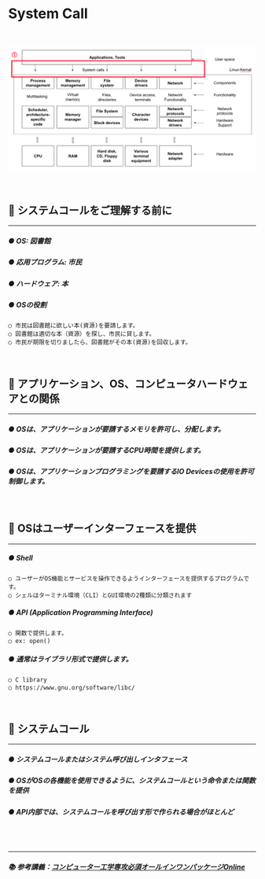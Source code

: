 # System Call

<br>

![SystemCallPart](image/system_call.png)

<br>

## 📌 システムコールをご理解する前に

---

##### ● OS: 図書館
##### ● 応用プログラム: 市民
##### ● ハードウェア: 本
##### ● OSの役割
    ○ 市民は図書館に欲しい本(資源)を要請します。
    ○ 図書館は適切な本（資源）を探し、市民に貸します。
    ○ 市民が期限を切りましたら、図書館がその本(資源)を回収します。

<br>

## 📌 アプリケーション、OS、コンピュータハードウェアとの関係

---

##### ● OSは、アプリケーションが要請するメモリを許可し、分配します。
##### ● OSは、アプリケーションが要請するCPU時間を提供します。
##### ● OSは、アプリケーションプログラミングを要請するIO Devicesの使用を許可制御します。

<br>

## 📌 OSはユーザーインターフェースを提供

---

##### ● Shell
    ○ ユーザーがOS機能とサービスを操作できるようインターフェースを提供するプログラムです。
    ○ シェルはターミナル環境（CLI）とGUI環境の2種類に分類されます
##### ● API (Application Programming Interface)
    ○ 関数で提供します。
    ○ ex: open()
##### ● 通常はライブラリ形式で提供します。
    ○ C library
    ○ https://www.gnu.org/software/libc/

<br>

## 📌 システムコール

---

##### ● システムコールまたはシステム呼び出しインタフェース
##### ● OSがOSの各機能を使用できるように、システムコールという命令または関数を提供
##### ● API内部では、システムコールを呼び出す形で作られる場合がほとんど

<br>
<br>

---

##### 📚 参考講義：[コンピューター工学専攻必須オールインワンパッケージOnline](https://fastcampus.co.kr/dev_online_cs)